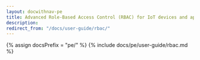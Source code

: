 ```yaml
---
layout: docwithnav-pe
title: Advanced Role-Based Access Control (RBAC) for IoT devices and applications
description:
redirect_from: "/docs/user-guide/rbac/"
---
```


{% assign docsPrefix = "pe/" %}
{% include docs/pe/user-guide/rbac.md %}